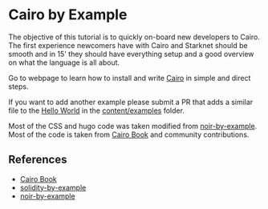 # Cairo by Example

The objective of this tutorial is to quickly on-board new developers to Cairo. The first experience newcomers have with Cairo and Starknet should be smooth and in 15' they should have everything setup and a good overview on what the language is all about.

Go to webpage to learn how to install and write [Cairo](https://cairo-lang.org) in simple and direct steps.

If you want to add another example please submit a PR that adds a similar file to the [Hello World](https://github.com/lambdaclass/cairo-by-example/blob/main/content/en/examples/hello-world.md) in the [content/examples](https://github.com/lambdaclass/cairo-by-example/tree/main/content/en/examples) folder.

Most of the CSS and hugo code was taken modified from [noir-by-example](https://github.com/sambarnes/noir-by-example/).
Most of the code is taken from [Cairo Book](https://cairo-book.github.io/) and community contributions.

## References

- [Cairo Book](https://cairo-book.github.io/)
- [solidity-by-example](https://github.com/raineorshine/solidity-by-example)
- [noir-by-example](https://github.com/sambarnes/noir-by-example/)
